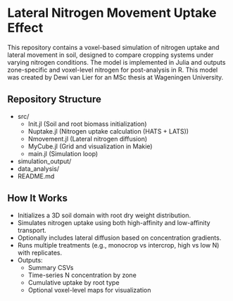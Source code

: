 # Lateral Nitrogen Movement Uptake Effect

This repository contains a voxel-based simulation of nitrogen uptake and lateral movement in soil, designed to compare cropping systems under varying nitrogen conditions.
The model is implemented in Julia and outputs zone-specific and voxel-level nitrogen  for post-analysis in R.
This model was created by Dewi van Lier for an MSc thesis at Wageningen University.

## Repository Structure

- src/
  - Init.jl (Soil and root biomass initialization)
  - Nuptake.jl (Nitrogen uptake calculation (HATS + LATS))
  - Nmovement.jl (Lateral nitrogen diffusion)
  - MyCube.jl (Grid and visualization in Makie)
  - main.jl (Simulation loop)
- simulation_output/
- data_analysis/
- README.md

## How It Works

- Initializes a 3D soil domain with root dry weight distribution.
- Simulates nitrogen uptake using both high-affinity and low-affinity transport.
- Optionally includes lateral diffusion based on concentration gradients.
- Runs multiple treatments (e.g., monocrop vs intercrop, high vs low N) with replicates.
- Outputs:
  - Summary CSVs
  - Time-series N concentration by zone
  - Cumulative uptake by root type
  - Optional voxel-level maps for visualization

